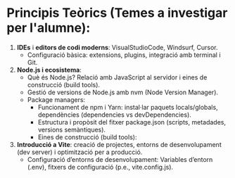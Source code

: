 # Principis Teòrics (Temes a investigar per l'alumne):

1. **IDEs** i **editors de codi moderns**: VisualStudioCode, Windsurf, Cursor.
    - Configuració bàsica: extensions, plugins, integració amb terminal i Git.
2. **Node.js i ecosistema**: 
    - Què és Node.js? Relació amb JavaScript al servidor i eines de construcció (build tools).
    - Gestió de versions de Node.js amb nvm (Node Version Manager).
    - Package managers: 
        - Funcionament de npm i Yarn: instal·lar paquets locals/globals, dependències (dependencies vs devDependencies).
        - Estructura i propòsit del fitxer package.json (scripts, metadades, versions semàntiques).
        - Eines de construcció (build tools):
3. **Introducció a Vite**: creació de projectes, entorns de desenvolupament (dev server) i optimització per a producció.
    - Configuració d’entorns de desenvolupament: Variables d’entorn (.env), fitxers de configuració (p.e., vite.config.js).